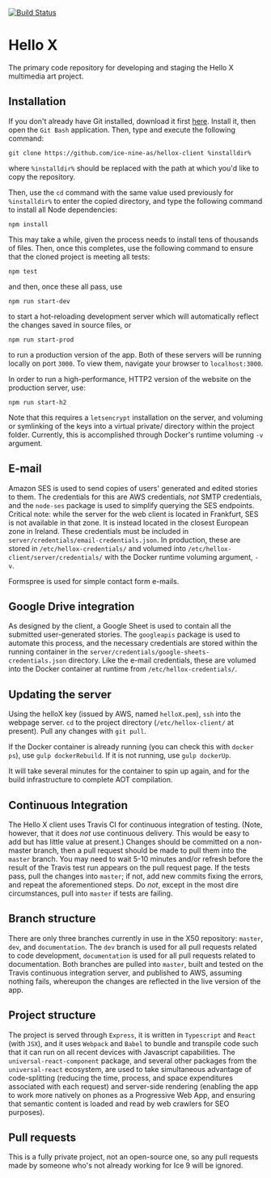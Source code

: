 [![Build Status](https://travis-ci.org/ice-nine-as/hellox-client.svg?branch=master)](https://travis-ci.org/ice-nine-as/hellox-client)

# Hello X

The primary code repository for developing and staging the Hello X multimedia art project.

## Installation

If you don't already have Git installed, download it first [here](https://git-scm.com). Install it, then open the `Git Bash` application. Then, type and execute the following command:

`git clone https://github.com/ice-nine-as/hellox-client %installdir%`

where `%installdir%` should be replaced with the path at which you'd like to copy the repository.

Then, use the `cd` command with the same value used previously for `%installdir%` to enter the copied directory, and type the following command to install all Node dependencies:

`npm install`

This may take a while, given the process needs to install tens of thousands of files. Then, once this completes, use the following command to ensure that the cloned project is meeting all tests:

`npm test`

and then, once these all pass, use

`npm run start-dev`

to start a hot-reloading development server which will automatically reflect the changes saved in source files, or

`npm run start-prod`

to run a production version of the app. Both of these servers will be running locally on port `3000`. To view them, navigate your browser to `localhost:3000`.

In order to run a high-performance, HTTP2 version of the website on the production server, use:

`npm run start-h2`

Note that this requires a `letsencrypt` installation on the server, and voluming or symlinking of the keys into a virtual private/ directory within the project folder. Currently, this is accomplished through Docker's runtime voluming `-v` argument.

## E-mail
Amazon SES is used to send copies of users' generated and edited stories to them. The credentials for this are AWS credentials, *not* SMTP credentials, and the `node-ses` package is used to simplify querying the SES endpoints. Critical note: while the server for the web client is located in Frankfurt, SES is not available in that zone. It is instead located in the closest European zone in Ireland. These credentials must be included in `server/credentials/email-credentials.json`. In production, these are stored in `/etc/hellox-credentials/` and volumed into `/etc/hellox-client/server/credentials/` with the Docker runtime voluming argument, `-v`.

Formspree is used for simple contact form e-mails.

## Google Drive integration

As designed by the client, a Google Sheet is used to contain all the submitted user-generated stories. The `googleapis` package is used to automate this process, and the necessary credentials are stored within the running container in the `server/credentials/google-sheets-credentials.json` directory. Like the e-mail credentials, these are volumed into the Docker container at runtime from `/etc/hellox-credentials/`.

## Updating the server

Using the helloX key (issued by AWS, named `helloX.pem`), `ssh` into the webpage server. `cd` to the project directory (`/etc/hellox-client/` at present). Pull any changes with `git pull`.

If the Docker container is already running (you can check this with `docker ps`), use `gulp dockerRebuild`. If it is not running, use `gulp dockerUp`.

It will take several minutes for the container to spin up again, and for the build infrastructure to complete AOT compilation.

## Continuous Integration
The Hello X client uses Travis CI for continuous integration of testing. (Note, however, that it does *not* use continuous delivery. This would be easy to add but has little value at present.) Changes should be committed on a non-master branch,
then a pull request should be made to pull them into the `master` branch. You may need to wait 5-10 minutes and/or refresh before the result of the Travis test run appears on the pull request page. If the tests pass, pull the changes into
`master`; if not, add new commits fixing the errors, and repeat the aforementioned steps. Do *not*, except in the most dire circumstances, pull into `master` if tests are failing. 

## Branch structure

There are only three branches currently in use in the X50 repository: `master`, `dev`, and `documentation`. The `dev` branch is used for all pull requests related to code development, `documentation` is used for all pull requests related to documentation. Both branches are pulled into `master`, built and tested on the Travis continuous integration server, and published to AWS, assuming nothing fails, whereupon the changes are reflected in the live version of the app.

## Project structure

The project is served through `Express`, it is written in `Typescript` and `React` (with `JSX`), and it uses `Webpack` and `Babel` to bundle and transpile code such that it can run on all recent devices with Javascript capabilities. The `universal-react-component` package, and several other packages from the `universal-react` ecosystem, are used to take simultaneous advantage of code-splitting (reducing the time, process, and space expenditures associated with each request) and server-side rendering (enabling the app to work more natively on phones as a Progressive Web App, and ensuring that semantic content is loaded and read by web crawlers for SEO purposes).

## Pull requests

This is a fully private project, not an open-source one, so any pull requests made by someone who's not already working for Ice 9 will be ignored.
